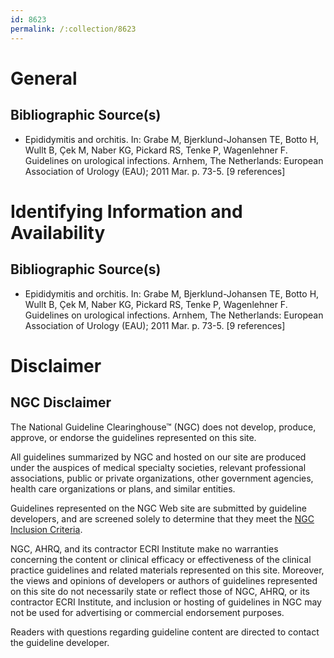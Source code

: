 ```yaml
---
id: 8623
permalink: /:collection/8623
---
```


# General

## Bibliographic Source(s)

- Epididymitis and orchitis. In: Grabe M, Bjerklund-Johansen TE, Botto H, Wullt B, Çek M, Naber KG, Pickard RS, Tenke P, Wagenlehner F. Guidelines on urological infections. Arnhem, The Netherlands: European Association of Urology (EAU); 2011 Mar. p. 73-5. [9 references]

# Identifying Information and Availability

## Bibliographic Source(s)

- Epididymitis and orchitis. In: Grabe M, Bjerklund-Johansen TE, Botto H, Wullt B, Çek M, Naber KG, Pickard RS, Tenke P, Wagenlehner F. Guidelines on urological infections. Arnhem, The Netherlands: European Association of Urology (EAU); 2011 Mar. p. 73-5. [9 references]

# Disclaimer

## NGC Disclaimer

The National Guideline Clearinghouse™ (NGC) does not develop, produce, approve, or endorse the guidelines represented on this site.

All guidelines summarized by NGC and hosted on our site are produced under the auspices of medical specialty societies, relevant professional associations, public or private organizations, other government agencies, health care organizations or plans, and similar entities.

Guidelines represented on the NGC Web site are submitted by guideline developers, and are screened solely to determine that they meet the [NGC Inclusion Criteria](/help-and-about/summaries/inclusion-criteria).

NGC, AHRQ, and its contractor ECRI Institute make no warranties concerning the content or clinical efficacy or effectiveness of the clinical practice guidelines and related materials represented on this site. Moreover, the views and opinions of developers or authors of guidelines represented on this site do not necessarily state or reflect those of NGC, AHRQ, or its contractor ECRI Institute, and inclusion or hosting of guidelines in NGC may not be used for advertising or commercial endorsement purposes.

Readers with questions regarding guideline content are directed to contact the guideline developer.

